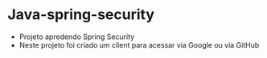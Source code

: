 # Java-spring-security

- Projeto apredendo Spring Security
- Neste projeto foi criado um client para acessar via Google ou via GitHub
  
